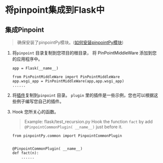 # 将pinpoint集成到Flask中


## 集成Pinpoint

> 确保安装了pinpointPy模块。([如何安装pinpointPy模块](../../../DOC/PY/Readme-CN.md))
1. 将```pinpoint``` 目录复制到您项目的根目录， 将 PinPointMiddleWare 添加到您的应用程序中。

    ```
    app = Flask(__name__)
    
    from PinPointMiddleWare import PinPointMiddleWare
    app.wsgi_app = PinPointMiddleWare(app,app.wsgi_app)
    ......
    ```
2. 将[插件](../plugins)复制到```pinpoint``` 目录。 ```plugin``` 里的插件是一些示例，您也可以根据这些例子编写您自己的插件。

3. Hook 您所关心的函数。

     > Example: flask/test_recursion.py
     Hook the function ```fact``` by add ```@PinpointCommonPlugin( __name__)``` just before it.
    
    
    ```
    from pinpointPy.common import PinpointCommonPlugin
    
    
    @PinpointCommonPlugin( __name__)
    def fact(n):
        ......
    ```

